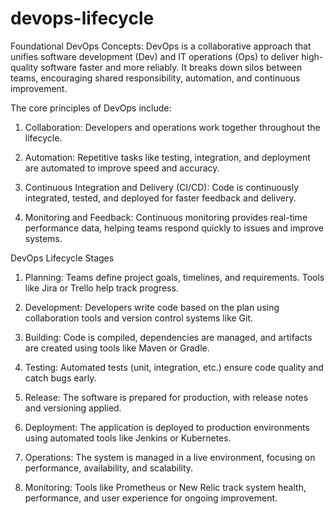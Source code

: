 # devops-lifecycle

Foundational DevOps Concepts: 
DevOps is a collaborative approach that unifies software development (Dev) and IT operations (Ops) to deliver high-quality software faster and more reliably. It breaks down silos between teams, encouraging shared responsibility, automation, and continuous improvement.

The core principles of DevOps include:
1. Collaboration: Developers and operations work together throughout the lifecycle.

2. Automation: Repetitive tasks like testing, integration, and deployment are automated to improve speed and accuracy.

3. Continuous Integration and Delivery (CI/CD): Code is continuously integrated, tested, and deployed for faster feedback and delivery.

4. Monitoring and Feedback: Continuous monitoring provides real-time performance data, helping teams respond quickly to issues and improve systems.



DevOps Lifecycle Stages
1. Planning: Teams define project goals, timelines, and requirements. Tools like Jira or Trello help track progress.


2. Development: Developers write code based on the plan using collaboration tools and version control systems like Git.


3. Building: Code is compiled, dependencies are managed, and artifacts are created using tools like Maven or Gradle.


4. Testing: Automated tests (unit, integration, etc.) ensure code quality and catch bugs early.


5. Release: The software is prepared for production, with release notes and versioning applied.


6. Deployment: The application is deployed to production environments using automated tools like Jenkins or Kubernetes.


7. Operations: The system is managed in a live environment, focusing on performance, availability, and scalability.


8. Monitoring: Tools like Prometheus or New Relic track system health, performance, and user experience for ongoing improvement.
